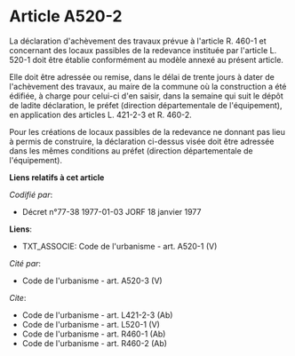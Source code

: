 # Article A520-2

La déclaration d'achèvement des travaux prévue à l'article R. 460-1 et concernant des locaux passibles de la redevance
instituée par l'article L. 520-1 doit être établie conformément au modèle annexé au présent article. 

Elle doit être adressée ou remise, dans le délai de trente jours à dater de l'achèvement des travaux, au maire de la commune
où la construction a été édifiée, à charge pour celui-ci d'en saisir, dans la semaine qui suit le dépôt de ladite
déclaration, le préfet (direction départementale de l'équipement), en application des articles L. 421-2-3 et R. 460-2. 

Pour les créations de locaux passibles de la redevance ne donnant pas lieu à permis de construire, la déclaration ci-dessus
visée doit être adressée dans les mêmes conditions au préfet (direction départementale de l'équipement).

**Liens relatifs à cet article**

_Codifié par_:

  - Décret n°77-38 1977-01-03 JORF 18 janvier 1977

**Liens**:

  - TXT_ASSOCIE: Code de l'urbanisme - art. A520-1 (V)

_Cité par_:

  - Code de l'urbanisme - art. A520-3 (V)

_Cite_:

  - Code de l'urbanisme - art. L421-2-3 (Ab)
  - Code de l'urbanisme - art. L520-1 (V)
  - Code de l'urbanisme - art. R460-1 (Ab)
  - Code de l'urbanisme - art. R460-2 (Ab)

